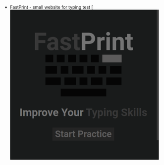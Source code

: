 * FastPrint - small website for typing test
[![alt text](https://github.com/omegadreamer/FastPrint/blob/master/preview1.png)
